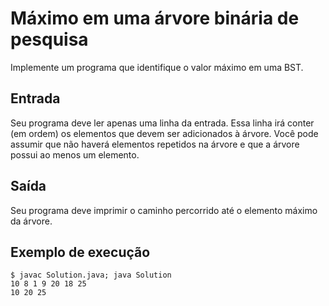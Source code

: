 # Máximo em uma árvore binária de pesquisa
Implemente um programa que identifique o valor máximo em uma BST.

## Entrada
Seu programa deve ler apenas uma linha da entrada. Essa linha irá conter (em ordem) os elementos que devem ser adicionados à árvore. Você pode assumir que não haverá elementos repetidos na árvore e que a árvore possui ao menos um elemento.

## Saída
Seu programa deve imprimir o caminho percorrido até o elemento máximo da árvore.

## Exemplo de execução
    $ javac Solution.java; java Solution
    10 8 1 9 20 18 25
    10 20 25